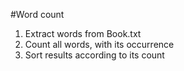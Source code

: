 #Word count

1. Extract words from Book.txt
2. Count all words, with its occurrence
3. Sort results according to its count
